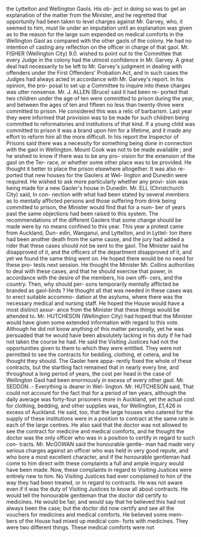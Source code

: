 the Lyttelton and Wellington Gaols. His ob- ject in doing so was to get an explanation of the matter from the Minister, and he regretted that opportunity had been taken to level charges against Mr. Garvey, who, it seemed to him, must lie under an imputation until an explanation was given as to the reason for the large sum expended on medical comforts in the Wellington Gaol as compared with the other gaols of the colony. He had no intention of casting any reflection on the officer in charge of that gaol. Mr. FISHER (Wellington City) 9.0. wished to point out to the Committee that every Judge in the colony had the utmost confidence in Mr. Garvey. A great deal had necessarily to be left to Mr. Garvey's judgment in dealing with offenders under the First Offenders' Probation Act, and in such cases the Judges had always acted in accordance with Mr. Garvey's report. In his opinion, the pro- posal to set up a Committee to inquire into these charges was utter nonsense. Mr. J. ALLEN (Bruce) said it had been re- ported that two children under the age of ten were committed to prison during the year, and between the ages of ten and fifteen no less than twenty-three were committed to prison. He considered this was a relic of barbarism. Last year they were informed that provision was to be made for such children being committed to reformatories and institutions of that kind. If a young child was committed to prison it was a brand upon him for a lifetime, and it made any effort to reform him all the more difficult. In his report the Inspector of Prisons said there was a necessity for something being done in connection with the gaol in Wellington. Mount Cook was not to be made available ; and he wished to know if there was to be any pro- vision for the extension of the gaol on the Ter- race, or whether some other place was to be provided. He thought it better to place the prison elsewhere altogether. It was also re- ported that new houses for the Gaolers at Wel- lington and Dunedin were required. He wished to ask more particularly whether any provi- sion was being made for a new Gaoler's house in Dunedin. Mr. ELL (Christchurch City) said, In con- nection with what had been stated by several members as to mentally afflicted persons and those suffering from drink being committed to prison, the Minister would find that for a num- ber of years past the same objections had been raised to this system. The recommendations of the different Gaolers that some change should be made were by no means confined to this year. This year a protest came from Auckland, Dun- edin, Wanganui, and Lyttelton, and in Lyttel- ton there had been another death from the same cause, and the jury had added a rider that these cases should not be sent to the gaol. The Minister said he disapproved of it, and the officers of the department disapproved of it, and yet we found the same thing went on. He hoped there would be no need for these pro- tests next session. He thought the Minister Mr. Collins authorities to deal with these cases, and that he should exercise that power, in accordance with the desire of the members, his own offi- cers, and the country. Then, why should per- sons temporarily mentally afflicted be branded as gaol-birds ? He thought all that was needed in these cases was to erect suitable accommo- dation at the asylums, where there was the necessary medical and nursing staff. He hoped the House would have a most distinct assur- ance from the Minister that these things would be attended to. Mr. HUTCHESON (Wellington City) had hoped that the Minister would have given some extended information with regard to this vote. Although he did not know anything of this matter personally, yet he was persuaded that he would have been absolutely lacking in his duty if he had not taken the course he had. He said the Visiting Justices had not the opportunities given to them to which they were entitled. They were not permitted to see the contracts for bedding, clothing, et cetera, and he thought they should. The Gaoler here appa- rently fixed the whole of these contracts, but the startling fact remained that in nearly every line, and throughout a long period of years, the cost per head in the case of Wellington Gaol had been enormously in excess of every other gaol. Mr. SEDDON .- Everything is dearer in Wel- lington. Mr. HUTCHESON said, That could not account for the fact that for a period of ten years, although the daily average was forty-four prisoners more in Auckland, yet the actual cost for clothing, bedding, and other supplies was, for Wellington, £1,426 in excess of Auckland. He said, too, that the large houses who catered for the supply of these institutions were in a position to contract at the same rate in each of the large centres. He also said that the doctor was not allowed to see the contract for medicine and medical comforts, and he thought the doctor was the only officer who was in a position to certify in regard to such con- tracts. Mr. McGOWAN said the honourable gentle- man had made very serious charges against an officer who was held in very good repute, and who bore a most excellent character, and if the honourable gentleman had come to him direct with these complaints a full and ample inquiry would have been made. Now, these complaints in regard to Visiting Justices were entirely new to him. No Visiting Justices had ever complained to him of the way they had been treated, or in regard to contracts. He was not aware even if it was the duty of Visiting Justices to know all about contracts. He would tell the honourable gentleman that the doctor did certify to medicines. He would be fair, and would say that he believed this had not always been the case; but the doctor did now certify and see all the vouchers for medicines and medical comforts. He believed some mem- bers of the House had mixed up medical com- forts with medicines. They were two different things. These medical comforts were not 